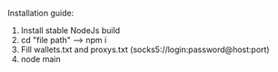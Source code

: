 Installation guide:
1. Install stable NodeJs build
2. cd "file path" --> npm i
3. Fill wallets.txt and proxys.txt (socks5://login:password@host:port)
4. node main
